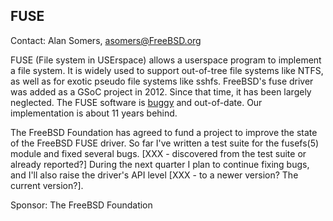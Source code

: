 ## FUSE ##

Contact: Alan Somers, <asomers@FreeBSD.org>

FUSE (File system in USErspace) allows a userspace program to
implement a file system.  It is widely used to support out-of-tree file
systems like NTFS, as well as for exotic pseudo file systems like
sshfs.  FreeBSD's fuse driver was added as a GSoC project in 2012.
Since that time, it has been largely neglected.  The FUSE software is
[buggy](https://bugs.freebsd.org/bugzilla/buglist.cgi?bug_status=__open__&known_name=fusefs&list_id=289348&query_based_on=fusefs&query_format=advanced&short_desc=%5Bfusefs%5D%20sysutils%2Ffusefs-&short_desc_type=anywordssubstr)
and out-of-date.  Our implementation is about 11 years behind.

The FreeBSD Foundation has agreed to fund a project to improve the
state of the FreeBSD FUSE driver.  So far I've written a test suite
for the fusefs(5) module and fixed several bugs. [XXX - discovered
from the test suite or already reported?] During the next quarter
I plan to continue fixing bugs, and I'll also raise the driver's
API level [XXX - to a newer version?  The current version?].

Sponsor: The FreeBSD Foundation
